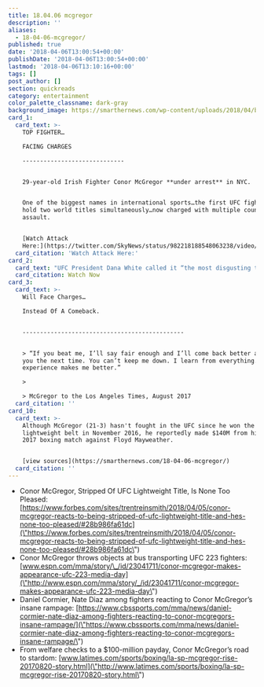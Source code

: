 ```yaml
---
title: 18.04.06 mcgregor
description: ''
aliases:
  - 18-04-06-mcgregor/
published: true
date: '2018-04-06T13:00:54+00:00'
publishDate: '2018-04-06T13:00:54+00:00'
lastmod: '2018-04-06T13:10:16+00:00'
tags: []
post_author: []
section: quickreads
category: entertainment
color_palette_classname: dark-gray
background_image: https://smarthernews.com/wp-content/uploads/2018/04/boxing-984174_1920.jpg
card_1:
  card_text: >-
    TOP FIGHTER…  

    FACING CHARGES

    -----------------------------


    29-year-old Irish Fighter Conor McGregor **under arrest** in NYC.


    One of the biggest names in international sports…the first UFC fighter to
    hold two world titles simultaneously…now charged with multiple counts of
    assault.


    [Watch Attack
    Here:](https://twitter.com/SkyNews/status/982218188548063238/video/1)
  card_citation: 'Watch Attack Here:'
card_2:
  card_text: "UFC President Dana White called it “the most disgusting thing that has ever happened in history of the company.”\n----------------------------------------------------------------------------------------------------------------\n\nMcGregor & his entourage attacked a bus full of fighters, throwing chairs, trash cans, and anything else that wasna\x19t pinned down, injuring several fighters and bystanders.\n\n[Watch Now](https://www.youtube.com/embed/sfj3aX_ed7U?enablejsapi=1&autoplay=1&rel=0)"
  card_citation: Watch Now
card_3:
  card_text: >-
    Will Face Charges…  

    Instead Of A Comeback.  


    ----------------------------------------------


    > “If you beat me, I’ll say fair enough and I’ll come back better and get
    you the next time. You can’t keep me down. I learn from everything. Every
    experience makes me better.”

    > 

    > McGregor to the Los Angeles Times, August 2017
  card_citation: ''
card_10:
  card_text: >-
    Although McGregor (21-3) hasn't fought in the UFC since he won the
    lightweight belt in November 2016, he reportedly made $140M from his August
    2017 boxing match against Floyd Mayweather.


    [view sources](https://smarthernews.com/18-04-06-mcgregor/)
  card_citation: ''
---
```

*   Conor McGregor, Stripped Of UFC Lightweight Title, Is None Too Pleased: [https://www.forbes.com/sites/trentreinsmith/2018/04/05/conor-mcgregor-reacts-to-being-stripped-of-ufc-lightweight-title-and-hes-none-too-pleased/#28b986fa61dc](\"https://www.forbes.com/sites/trentreinsmith/2018/04/05/conor-mcgregor-reacts-to-being-stripped-of-ufc-lightweight-title-and-hes-none-too-pleased/#28b986fa61dc\")
*   Conor McGregor throws objects at bus transporting UFC 223 fighters: [www.espn.com/mma/story/\_/id/23041711/conor-mcgregor-makes-appearance-ufc-223-media-day](\"http://www.espn.com/mma/story/_/id/23041711/conor-mcgregor-makes-appearance-ufc-223-media-day\")
*   Daniel Cormier, Nate Diaz among fighters reacting to Conor McGregor’s insane rampage: [https://www.cbssports.com/mma/news/daniel-cormier-nate-diaz-among-fighters-reacting-to-conor-mcgregors-insane-rampage/](\"https://www.cbssports.com/mma/news/daniel-cormier-nate-diaz-among-fighters-reacting-to-conor-mcgregors-insane-rampage/\")
*   From welfare checks to a $100-million payday, Conor McGregor’s road to stardom: [www.latimes.com/sports/boxing/la-sp-mcgregor-rise-20170820-story.html](\"http://www.latimes.com/sports/boxing/la-sp-mcgregor-rise-20170820-story.html\")